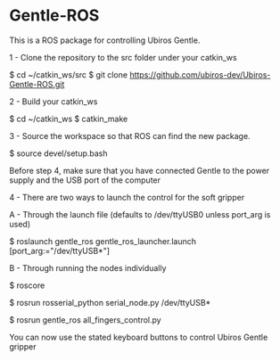 # Gentle-ROS
This is a ROS package for controlling Ubiros Gentle.

1 - Clone the repository to the src folder under your catkin_ws

$ cd ~/catkin_ws/src
$ git clone https://github.com/ubiros-dev/Ubiros-Gentle-ROS.git

2 - Build your catkin_ws

$ cd ~/catkin_ws 
$ catkin_make

3 - Source the workspace so that ROS can find the new package.

$ source devel/setup.bash 

Before step 4, make sure that you have connected Gentle to the power supply and the USB port of the computer

4 - There are two ways to launch the control for the soft gripper
  
  A - Through the launch file (defaults to /dev/ttyUSB0 unless port_arg is used)
  
  $ roslaunch gentle_ros gentle_ros_launcher.launch [port_arg:="/dev/ttyUSB*"]
	
 
  B - Through running the nodes individually 
   
  $ roscore
 
  $ rosrun rosserial_python serial_node.py /dev/ttyUSB*
  
  $ rosrun gentle_ros all_fingers_control.py 
  
  You can now use the stated keyboard buttons to control Ubiros Gentle gripper
